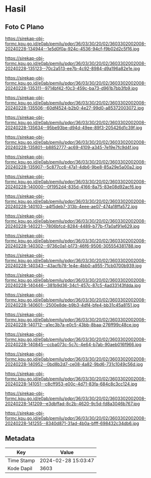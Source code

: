 # Hasil

## Foto C Plano

https://sirekap-obj-formc.kpu.go.id/e0ab/pemilu/pdpr/36/03/30/20/02/3603302002008-20240228-134944--1e5d0f0a-924c-4536-94cf-f9b02d2c5f16.jpg

https://sirekap-obj-formc.kpu.go.id/e0ab/pemilu/pdpr/36/03/30/20/02/3603302002008-20240228-135123--70c2a513-ee7b-4c92-8984-d9a196a82e1e.jpg

https://sirekap-obj-formc.kpu.go.id/e0ab/pemilu/pdpr/36/03/30/20/02/3603302002008-20240228-135311--9714bf42-f0c3-459c-ba73-d961b7bb3fb9.jpg

https://sirekap-obj-formc.kpu.go.id/e0ab/pemilu/pdpr/36/03/30/20/02/3603302002008-20240228-135506--60df4524-b2b0-4e27-99d0-a85372003072.jpg

https://sirekap-obj-formc.kpu.go.id/e0ab/pemilu/pdpr/36/03/30/20/02/3603302002008-20240228-135634--95be93be-d94d-49ee-89f3-205426d1c39f.jpg

https://sirekap-obj-formc.kpu.go.id/e0ab/pemilu/pdpr/36/03/30/20/02/3603302002008-20240228-135801--b8852777-ac69-4109-a345-7e19e7fc9d4f.jpg

https://sirekap-obj-formc.kpu.go.id/e0ab/pemilu/pdpr/36/03/30/20/02/3603302002008-20240228-135907--5c877cc6-47a1-4db6-9be8-85a29e5a00a2.jpg

https://sirekap-obj-formc.kpu.go.id/e0ab/pemilu/pdpr/36/03/30/20/02/3603302002008-20240228-140000--0f1952d4-835d-4166-8a75-83e08d92acf6.jpg

https://sirekap-obj-formc.kpu.go.id/e0ab/pemilu/pdpr/36/03/30/20/02/3603302002008-20240228-140103--a4f5deb7-313b-4eee-ae07-474a18ffa572.jpg

https://sirekap-obj-formc.kpu.go.id/e0ab/pemilu/pdpr/36/03/30/20/02/3603302002008-20240228-140221--7806bfcd-8284-4489-b77b-f7a0af91e629.jpg

https://sirekap-obj-formc.kpu.go.id/e0ab/pemilu/pdpr/36/03/30/20/02/3603302002008-20240228-140302--9736c0a1-b173-46f6-9506-305554381788.jpg

https://sirekap-obj-formc.kpu.go.id/e0ab/pemilu/pdpr/36/03/30/20/02/3603302002008-20240228-140343--43acfb78-1e4e-4bb0-a955-71cb0700b939.jpg

https://sirekap-obj-formc.kpu.go.id/e0ab/pemilu/pdpr/36/03/30/20/02/3603302002008-20240228-140446--381b9d36-34c1-457c-87c5-4ad33143fdda.jpg

https://sirekap-obj-formc.kpu.go.id/e0ab/pemilu/pdpr/36/03/30/20/02/3603302002008-20240228-140601--2500e8de-b9b3-4df4-bfe4-bb31c45a8151.jpg

https://sirekap-obj-formc.kpu.go.id/e0ab/pemilu/pdpr/36/03/30/20/02/3603302002008-20240228-140712--a1ec3b7a-e0c5-43bb-8baa-276ff99c48ce.jpg

https://sirekap-obj-formc.kpu.go.id/e0ab/pemilu/pdpr/36/03/30/20/02/3603302002008-20240228-140845--ccba073c-5c7c-4e64-b7ab-90aeb016f966.jpg

https://sirekap-obj-formc.kpu.go.id/e0ab/pemilu/pdpr/36/03/30/20/02/3603302002008-20240228-140952--0bd8b2d7-ce08-4a82-9bd6-731c1049c56d.jpg

https://sirekap-obj-formc.kpu.go.id/e0ab/pemilu/pdpr/36/03/30/20/02/3603302002008-20240228-141051--c8cff953-e00c-4d71-83fa-684c8c3cc124.jpg

https://sirekap-obj-formc.kpu.go.id/e0ab/pemilu/pdpr/36/03/30/20/02/3603302002008-20240228-141209--e3dbffad-8c2b-4620-9c5d-fd8a3046b767.jpg

https://sirekap-obj-formc.kpu.go.id/e0ab/pemilu/pdpr/36/03/30/20/02/3603302002008-20240228-141255--8340d871-31ad-4b0a-bfff-698432c34db6.jpg


## Metadata

| Key        | Value               |
| ---------- | ------------------- |
| Time Stamp | 2024-02-28 15:03:47 |
| Kode Dapil | 3603                |



